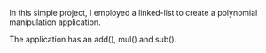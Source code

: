 In this simple project, I employed a linked-list to create a polynomial manipulation
application.

The application has an add(), mul() and sub().
